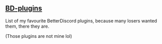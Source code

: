 ## [BD-plugins](https://betterdiscord.net/home/ "BD-plugins")
List of my favourite BetterDiscord plugins, because many losers wanted them, there they are.

(Those plugins are not mine lol)
